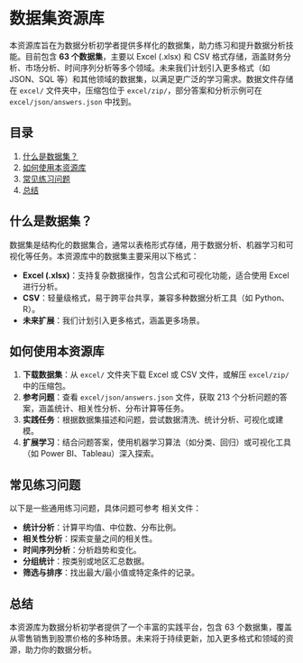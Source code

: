 # 数据集资源库

  本资源库旨在为数据分析初学者提供多样化的数据集，助力练习和提升数据分析技能。目前包含 **63 个数据集**，主要以 Excel (.xlsx) 和 CSV 格式存储，涵盖财务分析、市场分析、时间序列分析等多个领域。未来我们计划引入更多格式（如 JSON、SQL 等）和其他领域的数据集，以满足更广泛的学习需求。数据文件存储在 `excel/` 文件夹中，压缩包位于 `excel/zip/`，部分答案和分析示例可在 `excel/json/answers.json` 中找到。

## 目录

1. [什么是数据集？](#什么是数据集)
2. [如何使用本资源库](#如何使用本资源库)
3. [常见练习问题](#常见练习问题)
4. [总结](#总结)

## 什么是数据集？

数据集是结构化的数据集合，通常以表格形式存储，用于数据分析、机器学习和可视化等任务。本资源库中的数据集主要采用以下格式：
- **Excel (.xlsx)**：支持复杂数据操作，包含公式和可视化功能，适合使用 Excel 进行分析。
- **CSV**：轻量级格式，易于跨平台共享，兼容多种数据分析工具（如 Python、R）。
- **未来扩展**：我们计划引入更多格式，涵盖更多场景。



## 如何使用本资源库

1. **下载数据集**：从 `excel/` 文件夹下载 Excel 或 CSV 文件，或解压 `excel/zip/` 中的压缩包。
2. **参考问题**：查看 `excel/json/answers.json` 文件，获取 213 个分析问题的答案，涵盖统计、相关性分析、分布计算等任务。
3. **实践任务**：根据数据集描述和问题，尝试数据清洗、统计分析、可视化或建模。
4. **扩展学习**：结合问题答案，使用机器学习算法（如分类、回归）或可视化工具（如 Power BI、Tableau）深入探索。

## 常见练习问题

以下是一些通用练习问题，具体问题可参考 相关文件：
- **统计分析**：计算平均值、中位数、分布比例。
- **相关性分析**：探索变量之间的相关性。
- **时间序列分析**：分析趋势和变化。
- **分组统计**：按类别或地区汇总数据。
- **筛选与排序**：找出最大/最小值或特定条件的记录。


## 总结

本资源库为数据分析初学者提供了一个丰富的实践平台，包含 63 个数据集，覆盖从零售销售到股票价格的多种场景。未来将于持续更新，加入更多格式和领域的资源，助力你的数据分析。
